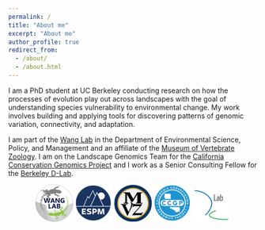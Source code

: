 ```yaml
---
permalink: /
title: "About me"
excerpt: "About me"
author_profile: true
redirect_from: 
  - /about/
  - /about.html
---
```


I am a PhD student at UC Berkeley conducting research on how the processes of evolution play out across landscapes with the goal of understanding species vulnerability to environmental change. My work involves building and applying tools for discovering patterns of genomic variation, connectivity, and adaptation. 

I am part of the [Wang Lab](https://ourenvironment.berkeley.edu/wang-lab) in the Department of Environmental Science, Policy, and Management and an affiliate of the [Museum of Vertebrate Zoology](https://mvz.berkeley.edu/). I am on the Landscape Genomics Team for the [California Conservation Genomics Project](https://www.ccgproject.org/) and I work as a Senior Consulting Fellow for the [Berkeley D-Lab](https://dlab.berkeley.edu/consulting/consultants/anusha-bishop).

<p align="center">
  <img src="/images/lablogo.png" width="15%" />
  <img src="/images/espm.png" width="15%" />
  <img src="/images/mvz.jpeg" width="15%" />
  <img src="/images/ccgp.png" width="15%" />
  <img src="/images/dlab.png" width="15%" />
</p>
